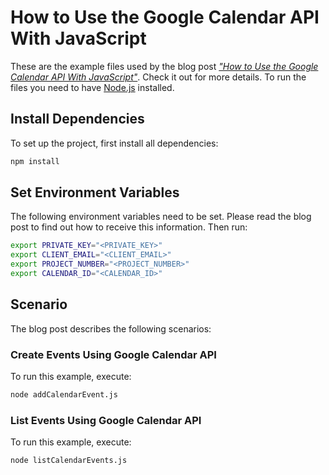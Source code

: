 # How to Use the Google Calendar API With JavaScript

These are the example files used by the blog post [*"How to Use the Google Calendar API With JavaScript"*](https://stateful.com/blog/google-calendar-api-javascript). Check it out for more details. To run the files you need to have [Node.js](https://nodejs.org/en/) installed.

## Install Dependencies

To set up the project, first install all dependencies:

```sh { background=true }
npm install
```

## Set Environment Variables

The following environment variables need to be set. Please read the blog post to find out how to receive this information. Then run:

```sh
export PRIVATE_KEY="<PRIVATE_KEY>"
export CLIENT_EMAIL="<CLIENT_EMAIL>"
export PROJECT_NUMBER="<PROJECT_NUMBER>"
export CALENDAR_ID="<CALENDAR_ID>"
```

## Scenario

The blog post describes the following scenarios:

### Create Events Using Google Calendar API

To run this example, execute:

```sh
node addCalendarEvent.js
```

### List Events Using Google Calendar API

To run this example, execute:

```sh
node listCalendarEvents.js
```

